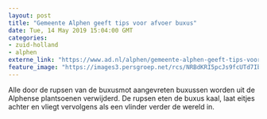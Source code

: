 ```yaml
---
layout: post
title: "Gemeente Alphen geeft tips voor afvoer buxus"
date: Tue, 14 May 2019 15:04:00 GMT
categories: 
- zuid-holland 
- alphen 
externe_link: "https://www.ad.nl/alphen/gemeente-alphen-geeft-tips-voor-afvoer-buxus~a0af7b7b/"
feature_image: "https://images3.persgroep.net/rcs/NRBdKRI5pcJs9fcUTd7Ib9ctknQ/diocontent/148358972/_fitwidth/400/?appId=21791a8992982cd8da851550a453bd7f&quality=0.7"
---
```


Alle door de rupsen van de buxusmot aangevreten buxussen worden uit de Alphense plantsoenen verwijderd. De rupsen eten de buxus kaal, laat eitjes achter en vliegt vervolgens als een vlinder verder de wereld in.
